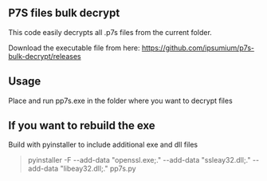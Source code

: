 ## P7S files bulk decrypt
This code easily decrypts all .p7s files from the current folder.

Download the executable file from here: https://github.com/ipsumium/p7s-bulk-decrypt/releases

## Usage
Place and run pp7s.exe in the folder where you want to decrypt files

## If you want to rebuild the exe 
Build with pyinstaller to include additional exe and dll files
>pyinstaller -F --add-data "openssl.exe;." --add-data "ssleay32.dll;." --add-data "libeay32.dll;." pp7s.py

